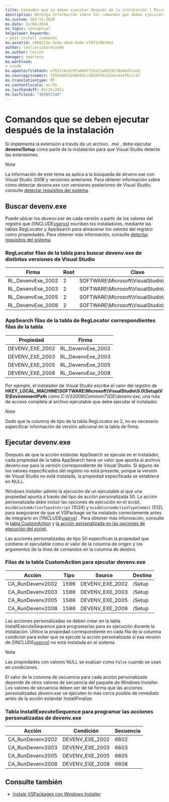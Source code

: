 ```yaml
---
title: Comandos que se deben ejecutar después de la instalación | Microsoft Docs
description: Obtenga información sobre los comandos que deben ejecutarse como parte de la instalación de una extensión implementada a través de un archivo. msi en Visual Studio.
ms.custom: SEO-VS-2020
ms.date: 11/04/2016
ms.topic: conceptual
helpviewer_keywords:
- post-install commands
ms.assetid: c9601f2e-2c6e-4da9-9a6e-e707319b39e2
author: leslierichardson95
ms.author: lerich
manager: jmartens
ms.workload:
- vssdk
ms.openlocfilehash: ef557c0c679fad0dff25a51a8529270e4bd7ced2
ms.sourcegitcommit: f2916d8fd296b92cc402597d1d1eecda4f6cccbf
ms.translationtype: MT
ms.contentlocale: es-ES
ms.lasthandoff: 03/25/2021
ms.locfileid: "105057148"
---
```

# <a name="commands-that-must-be-run-after-installation"></a>Comandos que se deben ejecutar después de la instalación
Si implementa la extensión a través de un archivo *. msi* , debe ejecutar **devenv/Setup** como parte de la instalación para que Visual Studio detecte las extensiones.

> [!NOTE]
> La información de este tema se aplica a la búsqueda de *devenv.exe* con Visual Studio 2008 y versiones anteriores. Para obtener información sobre cómo detectar *devenv.exe* con versiones posteriores de Visual Studio, consulte [detectar requisitos del sistema](../../extensibility/internals/detecting-system-requirements.md).

## <a name="find-devenvexe"></a>Buscar devenv.exe
 Puede ubicar los *devenv.exe* de cada versión a partir de los valores del registro que [!INCLUDE[vsprvs](../../code-quality/includes/vsprvs_md.md)] escriben los instaladores, mediante las tablas RegLocator y AppSearch para almacenar los valores del registro como propiedades. Para obtener más información, consulte [detectar requisitos del sistema](../../extensibility/internals/detecting-system-requirements.md).

### <a name="reglocator-table-rows-to-locate-devenvexe-from-different-versions-of-visual-studio"></a>RegLocator filas de la tabla para buscar devenv.exe de distintas versiones de Visual Studio

|Firma|Root|Clave|Nombre|Tipo|
|-----------------|----------|---------|----------|----------|
|RL_DevenvExe_2002|2|SOFTWARE\Microsoft\VisualStudio\7.0\Setup\VS|EnvironmentPath|2|
|RL_DevenvExe_2003|2|SOFTWARE\Microsoft\VisualStudio\7.1\Setup\VS|EnvironmentPath|2|
|RL_DevenvExe_2005|2|SOFTWARE\Microsoft\VisualStudio\8.0\Setup\VS|EnvironmentPath|2|
|RL_DevenvExe_2008|2|SOFTWARE\Microsoft\VisualStudio\9.0\Setup\VS|EnvironmentPath|2|

### <a name="appsearch-table-rows-for-corresponding-reglocator-table-rows"></a>AppSearch filas de la tabla de RegLocator correspondientes filas de la tabla

|Propiedad|Firma|
|--------------|-----------------|
|DEVENV_EXE_2002|RL_DevenvExe_2002|
|DEVENV_EXE_2003|RL_DevenvExe_2003|
|DEVENV_EXE_2005|RL_DevenvExe_2005|
|DEVENV_EXE_2008|RL_DevenvExe_2008|

 Por ejemplo, el instalador de Visual Studio escribe el valor del registro de **HKEY_LOCAL_MACHINE\SOFTWARE\Microsoft\VisualStudio\9.0\Setup\VS\EnvironmentPath** como *C:\VS2008\Common7\IDE\devenv.exe*, una ruta de acceso completa al archivo ejecutable que debe ejecutar el instalador.

> [!NOTE]
> Dado que la columna de tipo de la tabla RegLocator es 2, no es necesario especificar información de versión adicional en la tabla de firma.

## <a name="run-devenvexe"></a>Ejecutar devenv.exe
 Después de que la acción estándar AppSearch se ejecute en el instalador, cada propiedad de la tabla AppSearch tiene un valor que apunta al archivo *devenv.exe* para la versión correspondiente de Visual Studio. Si alguno de los valores especificados del registro no está presente, porque la versión de Visual Studio no está instalada, la propiedad especificada se establece en NULL.

 Windows Installer admite la ejecución de un ejecutable al que una propiedad apunta a través del tipo de acción personalizada 50. La acción personalizada debe incluir las opciones de ejecución en el script, `msidbCustomActionTypeInScript` (1024) y `msidbCustomActionTypeCommit` (512), para asegurarse de que el VSPackage se ha instalado correctamente antes de integrarlo en [!INCLUDE[vsprvs](../../code-quality/includes/vsprvs_md.md)] . Para obtener más información, consulte la [tabla CustomAction](/windows/desktop/msi/customaction-table) y [la acción personalizada en las opciones de ejecución del script](/windows/desktop/msi/custom-action-in-script-execution-options).

 Las acciones personalizadas de tipo 50 especifican la propiedad que contiene el ejecutable como el valor de la columna de origen y los argumentos de la línea de comandos en la columna de destino.

### <a name="customaction-table-rows-to-run-devenvexe"></a>Filas de la tabla CustomAction para ejecutar devenv.exe

|Acción|Tipo|Source|Destino|
|------------|----------|------------|------------|
|CA_RunDevenv2002|1586|DEVENV_EXE_2002|/Setup|
|CA_RunDevenv2003|1586|DEVENV_EXE_2003|/Setup|
|CA_RunDevenv2005|1586|DEVENV_EXE_2005|/Setup|
|CA_RunDevenv2008|1586|DEVENV_EXE_2008|/Setup|

 Las acciones personalizadas se deben crear en la tabla InstallExecuteSequence para programarlas para su ejecución durante la instalación. Utilice la propiedad correspondiente en cada fila de la columna condición para evitar que se ejecute la acción personalizada si esa versión de [!INCLUDE[vsprvs](../../code-quality/includes/vsprvs_md.md)] no está instalada en el sistema.

> [!NOTE]
> Las propiedades con valores NULL se evalúan como `False` cuando se usan en condiciones.

 El valor de la columna de secuencia para cada acción personalizada depende de otros valores de secuencia del paquete de Windows Installer. Los valores de secuencia deben ser de tal forma que las acciones personalizadas *devenv.exe* se ejecuten lo más cerca posible de inmediato antes de la acción estándar InstallFinalize.

### <a name="installexecutesequence-table-to-schedule-the-devenvexe-custom-actions"></a>Tabla InstallExecuteSequence para programar las acciones personalizadas de devenv.exe

|Acción|Condición|Secuencia|
|------------|---------------|--------------|
|CA_RunDevenv2002|DEVENV_EXE_2002|6602|
|CA_RunDevenv2003|DEVENV_EXE_2003|6603|
|CA_RunDevenv2005|DEVENV_EXE_2005|6605|
|CA_RunDevenv2008|DEVENV_EXE_2008|6608|

## <a name="see-also"></a>Consulte también
- [Instale VSPackages con Windows Installer](../../extensibility/internals/installing-vspackages-with-windows-installer.md)
